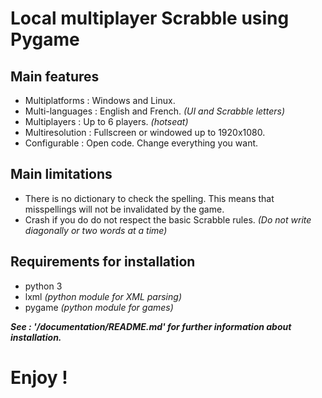 # Local multiplayer Scrabble using Pygame


## Main features

* Multiplatforms : Windows and Linux.
* Multi-languages : English and French. _(UI and Scrabble letters)_
* Multiplayers : Up to 6 players. _(hotseat)_
* Multiresolution : Fullscreen or windowed up to 1920x1080.
* Configurable : Open code. Change everything you want.


## Main limitations

* There is no dictionary to check the spelling. This means that misspellings will not be invalidated by the game.
* Crash if you do do not respect the basic Scrabble rules. _(Do not write diagonally or two words at a time)_


## Requirements for installation

* python 3
* lxml _(python module for XML parsing)_
* pygame _(python module for games)_

**_See : '/documentation/README.md' for further information about installation._**


# Enjoy !
